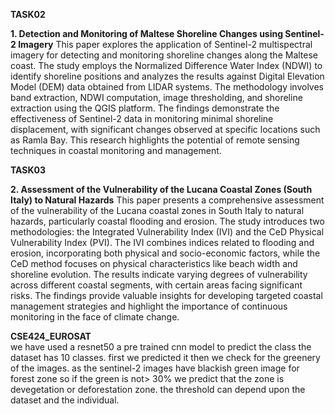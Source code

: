 **TASK02**

**1. Detection and Monitoring of Maltese Shoreline Changes using Sentinel-2 Imagery**
This paper explores the application of Sentinel-2 multispectral imagery for detecting and monitoring shoreline changes along the Maltese coast. The study employs the Normalized Difference Water Index (NDWI) to identify shoreline positions and analyzes the results against Digital Elevation Model (DEM) data obtained from LIDAR systems. The methodology involves band extraction, NDWI computation, image thresholding, and shoreline extraction using the QGIS platform. The findings demonstrate the effectiveness of Sentinel-2 data in monitoring minimal shoreline displacement, with significant changes observed at specific locations such as Ramla Bay. This research highlights the potential of remote sensing techniques in coastal monitoring and management.

**TASK03**

**2. Assessment of the Vulnerability of the Lucana Coastal Zones (South Italy) to Natural Hazards**
This paper presents a comprehensive assessment of the vulnerability of the Lucana coastal zones in South Italy to natural hazards, particularly coastal flooding and erosion. The study introduces two methodologies: the Integrated Vulnerability Index (IVI) and the CeD Physical Vulnerability Index (PVI). The IVI combines indices related to flooding and erosion, incorporating both physical and socio-economic factors, while the CeD method focuses on physical characteristics like beach width and shoreline evolution. The results indicate varying degrees of vulnerability across different coastal segments, with certain areas facing significant risks. The findings provide valuable insights for developing targeted coastal management strategies and highlight the importance of continuous monitoring in the face of climate change.


 **CSE424_EUROSAT** \
 we have used a resnet50 a pre trained cnn model to predict the class the dataset has 10 classes. first we predicted it then we check for the greenery of the images. as the sentinel-2 images have blackish green image for forest zone so if the green is not> 30% we predict that the zone is devegetation or deforestation zone. the threshold can depend upon the dataset and the individual.
